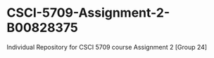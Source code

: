 # CSCI-5709-Assignment-2-B00828375
Individual Repository for CSCI 5709 course Assignment 2 [Group 24]
